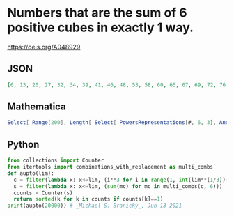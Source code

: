 # Numbers that are the sum of 6 positive cubes in exactly 1 way\.
https://oeis.org/A048929
## JSON
```JSON
[6, 13, 20, 27, 32, 34, 39, 41, 46, 48, 53, 58, 60, 65, 67, 69, 72, 76, 79, 83, 84, 86, 90, 91, 95, 97, 98, 102, 104, 105, 109, 110, 116, 117, 121, 123, 124, 128, 130, 132, 135, 136, 137, 139, 142, 143, 144, 146, 147, 151, 153, 154, 156, 160, 161, 162, 163, 170]
```
## Mathematica
```Mathematica
Select[ Range[200], Length[ Select[ PowersRepresentations[#, 6, 3], And @@ (Positive /@ #) &]] == 1 &] (* _Jean-François Alcover_, Oct 25 2012 *)
```
## Python
```Python
from collections import Counter
from itertools import combinations_with_replacement as multi_combs
def aupto(lim):
  c = filter(lambda x: x<=lim, (i**3 for i in range(1, int(lim**(1/3))+2)))
  s = filter(lambda x: x<=lim, (sum(mc) for mc in multi_combs(c, 6)))
  counts = Counter(s)
  return sorted(k for k in counts if counts[k]==1)
print(aupto(20000)) # _Michael S. Branicky_, Jun 13 2021
```
